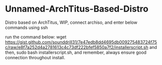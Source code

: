 # Unnamed-ArchTitus-Based-Distro
Distro based on ArchTitus, WIP, connect archiso, and enter below commands using ssh

run the command below: wget https://gist.github.com/sounddrill31/7e47edb8dd4695db009275483724f75c/raw/e8f7a252d4a2781613c4c73df222bfef5850a7f2/installerscript.sh
 and then, 
sudo bash installerscript.sh, and remember, always ensure good connection throughout install.
